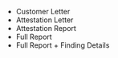 - Customer Letter
- Attestation Letter
- Attestation Report
- Full Report
- Full Report + Finding Details
